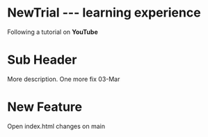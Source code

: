 # NewTrial --- learning experience
Following a tutorial on **YouTube**

# Sub Header
More description.
One more fix 03-Mar

# New Feature
Open index.html
changes on main
